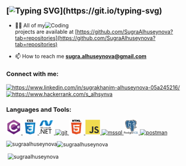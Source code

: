 [![Typing SVG](https://readme-typing-svg.herokuapp.com?size=18&color=2BF723&lines=Hello,+my+name+is+Sugra.;I'm+software+developer+and+instructor.)](https://git.io/typing-svg)
---
<img align="right" alt="Coding" width="400" src="https://www.google.com/url?sa=i&url=https%3A%2F%2Fgithub.com%2Ftopics%2Fgifs%3Fo%3Ddesc%26s%3Dupdated&psig=AOvVaw2cRG53mGq8WhMQ3tZtW89H&ust=1684413315251000&source=images&cd=vfe&ved=0CBEQjRxqFwoTCMDwrdyu_P4CFQAAAAAdAAAAABAE">

- 👨‍💻 All of my projects are available at [https://github.com/SugraAlhuseynova?tab=repositories](https://github.com/SugraAlhuseynova?tab=repositories)

- 📫 How to reach me **sugra.alhuseynova@gmail.com**

<h3 align="left">Connect with me:</h3>
<p align="left">
<a href="https://linkedin.com/in/https://www.linkedin.com/in/sugrakhanim-alhuseynova-05a245216/" target="blank"><img align="center" src="https://raw.githubusercontent.com/rahuldkjain/github-profile-readme-generator/master/src/images/icons/Social/linked-in-alt.svg" alt="https://www.linkedin.com/in/sugrakhanim-alhuseynova-05a245216/" height="30" width="40" /></a>
<a href="https://www.hackerrank.com/https://www.hackerrank.com/s_alhsynva" target="blank"><img align="center" src="https://raw.githubusercontent.com/rahuldkjain/github-profile-readme-generator/master/src/images/icons/Social/hackerrank.svg" alt="https://www.hackerrank.com/s_alhsynva" height="30" width="40" /></a>
</p>

<h3 align="left">Languages and Tools:</h3>
<p align="left"> <a href="https://www.w3schools.com/cs/" target="_blank" rel="noreferrer"> <img src="https://raw.githubusercontent.com/devicons/devicon/master/icons/csharp/csharp-original.svg" alt="csharp" width="40" height="40"/> </a> <a href="https://www.w3schools.com/css/" target="_blank" rel="noreferrer"> <img src="https://raw.githubusercontent.com/devicons/devicon/master/icons/css3/css3-original-wordmark.svg" alt="css3" width="40" height="40"/> </a> <a href="https://dotnet.microsoft.com/" target="_blank" rel="noreferrer"> <img src="https://raw.githubusercontent.com/devicons/devicon/master/icons/dot-net/dot-net-original-wordmark.svg" alt="dotnet" width="40" height="40"/> </a> <a href="https://git-scm.com/" target="_blank" rel="noreferrer"> <img src="https://www.vectorlogo.zone/logos/git-scm/git-scm-icon.svg" alt="git" width="40" height="40"/> </a> <a href="https://www.w3.org/html/" target="_blank" rel="noreferrer"> <img src="https://raw.githubusercontent.com/devicons/devicon/master/icons/html5/html5-original-wordmark.svg" alt="html5" width="40" height="40"/> </a> <a href="https://developer.mozilla.org/en-US/docs/Web/JavaScript" target="_blank" rel="noreferrer"> <img src="https://raw.githubusercontent.com/devicons/devicon/master/icons/javascript/javascript-original.svg" alt="javascript" width="40" height="40"/> </a> <a href="https://www.microsoft.com/en-us/sql-server" target="_blank" rel="noreferrer"> <img src="https://www.svgrepo.com/show/303229/microsoft-sql-server-logo.svg" alt="mssql" width="40" height="40"/> </a> <a href="https://www.postgresql.org" target="_blank" rel="noreferrer"> <img src="https://raw.githubusercontent.com/devicons/devicon/master/icons/postgresql/postgresql-original-wordmark.svg" alt="postgresql" width="40" height="40"/> </a> <a href="https://postman.com" target="_blank" rel="noreferrer"> <img src="https://www.vectorlogo.zone/logos/getpostman/getpostman-icon.svg" alt="postman" width="40" height="40"/> </a> </p>


<p><img align="left" src="https://github-readme-stats.vercel.app/api/top-langs?username=sugraalhuseynova&show_icons=true&locale=en&layout=compact" alt="sugraalhuseynova" /></p>
<p><img align="center" src="https://github-readme-streak-stats.herokuapp.com/?user=sugraalhuseynova&" alt="sugraalhuseynova" /></p>

<p>&nbsp;<img align="center" src="https://github-readme-stats.vercel.app/api?username=sugraalhuseynova&show_icons=true&locale=en" alt="sugraalhuseynova" /></p>

